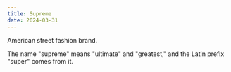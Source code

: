```yaml
---
title: Supreme
date: 2024-03-31
---
```


American street fashion brand.

The name "supreme" means "ultimate" and "greatest," and the Latin prefix "super" comes from it.

<!--more-->
